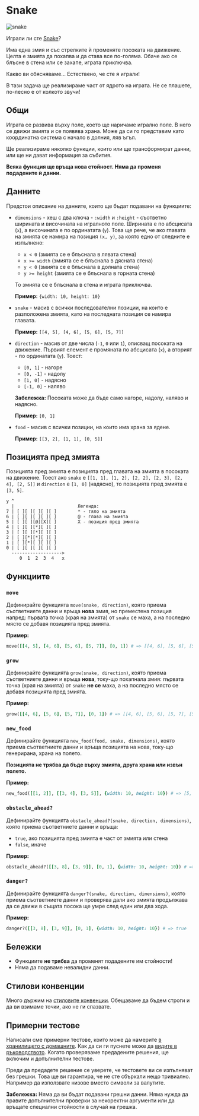 # Snake

![snake](http://stm32f4-discovery.com/wp-content/uploads/snake.jpg)

Играли ли сте [Snake](https://en.wikipedia.org/wiki/Snake_(video_game))?

Има една змия и със стрелките ѝ променяте посоката на движение. Целта е змията
да похапва и да става все по-голяма. Обаче ако се блъсне в стена или се захапе,
играта приключва.

Какво ви обясняваме... Естествено, че сте я играли!

В тази задача ще реализираме част от ядрото на играта. Не се плашете, по-лесно
е от колкото звучи!

## Общи

Играта се развива върху поле, което ще наричаме игрално поле. В него се движи
змията и се появява храна. Може да си го представим като координатна система с
начало в долния, ляв ъгъл.

Ще реализираме няколко функции, които или ще трансформират данни, или ще ни
дават информация за събития.

**Всяка функция ще връща нова стойност. Няма да променя подадените ѝ данни.**

## Данните

Предстои описание на данните, които ще бъдат подавани на функциите:

*   `dimensions` - хеш с два ключа - `:width` и `:height` - съответно ширината и
    височината на игралното поле. Ширината е по абсцисата (`x`), а височината е
    по ординатата (`y`). Това ще рече, че ако главата на змията се намира на
    позиция `(x, y)`, за която едно от следните е изпълнено:

    *   `x < 0` (змията се е блъснала в лявата стена)
    *   `x >= width` (змията се е блъснала в дясната стена)
    *   `y < 0` (змията се е блъснала в долната стена)
    *   `y >= height` (змията се е блъснала в горната стена)

    То змията се е блъснала в стена и играта приключва.

    **Пример:** `{width: 10, height: 10}`

*   `snake` - масив с всички последователни позиции, на които е разположена
    змията, като на последната позиция се намира главата.

    **Пример:** `[[4, 5], [4, 6], [5, 6], [5, 7]]`

*   `direction` - масив от две числа (`-1`, `0` или `1`), описващ посоката на
    движение. Първият елемент е промяната по абсцисата (`x`), а вторият - по
    ординатата (`y`). Тоест:

    * `[0, 1]` - нагоре
    * `[0, -1]` - надолу
    * `[1, 0]` - надясно
    * `[-1, 0]` - наляво

    **Забележка:** Посоката може да бъде само нагоре, надолу, наляво
    и надясно.

    **Пример:** `[0, 1]`

*   `food` - масив с всички позиции, на които има храна за ядене.

    **Пример:** `[[3, 2], [1, 1], [0, 5]]`

## Позицията пред змията

Позицията пред змията е позицията пред главата на змията в посоката на движение.
Тоест ако `snake` e `[[1, 1], [1, 2], [2, 2], [2, 3], [2, 4], [2, 5]]` и
`direction` e `[1, 0]` (надясно), то позицията пред змията е `[3, 5]`.

    y ^
      |                        Легенда:
    7 | [ ][ ][ ][ ][ ]        * - тяло на змията
    6 | [ ][ ][ ][ ][ ]        @ - глава на змията
    5 | [ ][ ][@][X][ ]        X - позиция пред змията
    4 | [ ][ ][*][ ][ ]
    3 | [ ][ ][*][ ][ ]
    2 | [ ][*][*][ ][ ]
    1 | [ ][*][ ][ ][ ]
    0 | [ ][ ][ ][ ][ ]
      ------------------->
         0  1  2  3  4   x

## Функциите

### `move`

Дефинирайте функцията `move(snake, direction)`, която приема съответниете данни
и връща **нова** змия, но преместена позиция напред: първата точка (края на змията)
от `snake` се маха, а на последно място се добавя позицията пред змията.

**Пример:**

```ruby
move([[4, 5], [4, 6], [5, 6], [5, 7]], [0, 1]) # => [[4, 6], [5, 6], [5, 7], [5, 8]]
```

### `grow`

Дефинирайте функцията `grow(snake, direction)`, която приема съответниете данни
и връща **нова**, току-що похапнала змия: първата точка (края на змията) от
`snake` **не се** маха, а на последно място се добавя позицията пред змията.

**Пример:**

```ruby
grow([[4, 6], [5, 6], [5, 7]], [0, 1]) # => [[4, 6], [5, 6], [5, 7], [5, 8]]
```

### `new_food`

Дефинирайте функцията `new_food(food, snake, dimensions)`, която приема
съответниете данни и връща позицията на нова, току-що генерирана, храна на полето.

**Позицията не трябва да бъде върху змията, друга храна или извън полето.**

**Пример:**
```ruby
new_food([[1, 2]], [[3, 4], [3, 5]], {width: 10, height: 10}) # => [5, 5]
```

### `obstacle_ahead?`

Дефинирайте функцията `obstacle_ahead?(snake, direction, dimensions)`, която приема
съответниете данни и връща:

*   `true`, ако позицията пред змията е част от змията или стена
*   `false`, иначе

**Пример:**
```ruby
obstacle_ahead?([[3, 8], [3, 9]], [0, 1], {width: 10, height: 10}) # => true
```

### `danger?`
Дефинирайте функцията `danger?(snake, direction, dimensions)`, която приема
съответниете данни и проверява дали ако змията продължава да се движи в същата
посока ще умре след един или два хода.

**Пример:**
```ruby
danger?([[3, 8], [3, 9]], [0, 1], {width: 10, height: 10}) # => true
```

## Бележки

*   Функциите **не трябва** да променят подадените им стойности!
*   Няма да подаваме невалидни данни.

## Стилови конвенции

Много държим на [стиловите конвенции](https://github.com/fmi/ruby-style-guide).
Обещаваме да бъдем строги и да ви взимаме точки, ако не ги спазвате.

## Примерни тестове

Написали сме примерни тестове, които може да намерите [в хранилището с домашните](http://github.com/fmi/ruby-homework/blob/master/tasks/02/sample_spec.rb). Как да си ги пуснете може да [видите в ръководството](/tasks/guide).
Когато проверяваме предадените решения, ще включим и допълнителни тестове.

Преди да предадете решение се уверете, че тестовете ви се изпълняват без грешки. Това ще ви гарантира, че не сте сбъркали нещо тривиално. Например да използвате низове вместо символи за валутите.

**Забележка:** Няма да ви бъдат подавани грешни данни. Няма нужда да правите допълнителни проверки за некоректни аргументи или да връщате специални стойности в случай на грешка.
